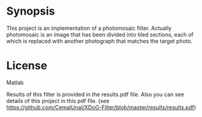 # Synopsis
This project is an implementation of a photomosaic filter. Actually photomosaic is an image that has been divided into tiled sections, each of which is replaced with another photograph that matches the target photo.

# License
Matlab

Results of this filter is provided in the results.pdf file. Also you can see details of this project in this pdf file. (see https://github.com/CemalUnal/XDoG-Filter/blob/master/results/results.pdf)
